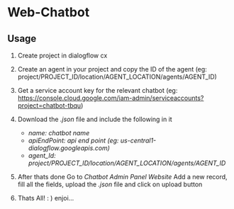 # Web-Chatbot

## Usage

1. Create project in dialogflow cx

2. Create an agent in your project and copy the ID of the agent (eg: project/PROJECT_ID/location/AGENT_LOCATION/agents/AGENT_ID)

3. Get a service account key for the relevant chatbot (eg: https://console.cloud.google.com/iam-admin/serviceaccounts?project=chatbot-tbqu)

4. Download the *.json* file and include the following in it

    * *name: chatbot name*
    * *apiEndPoint: api end point (eg: us-central1-dialogflow.googleapis.com)*
    * *agent_Id: project/PROJECT_ID/location/AGENT_LOCATION/agents/AGENT_ID*

5. After thats done Go to *Chatbot Admin Panel Website*  Add a new record, fill all the fields, upload the *.json* file and click on upload button

6. Thats All! : ) enjoi...
